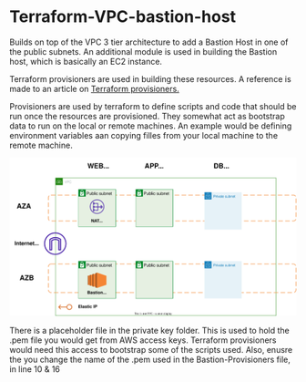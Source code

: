 # Terraform-VPC-bastion-host
Builds on top of the VPC 3 tier architecture to add a Bastion Host in one of the public subnets. An additional module is used in building the Bastion host, which is basically an EC2 instance.

Terraform provisioners are used in building these resources. A reference is made to an article on <a href="https://jhooq.com/terraform-provisioner/">Terraform provisioners.</a> 

Provisioners are used by terraform to define scripts and code that should be run once the resources are provisioned. They somewhat act as bootstrap data to run on the local or remote machines. An example would be defining environment variables aan copying filles from your local machine to the remote machine.

![VPC-Bastion-Host](Terraform%20VPC%20Bastion.svg)

There is a placeholder file in the private key folder. This is used to hold the .pem file you would get from AWS access keys. Terraform provisioners would need this access to bootstrap some of the scripts used. Also, enusre the you change the name of the .pem used in the Bastion-Provisioners file, in line 10 & 16
